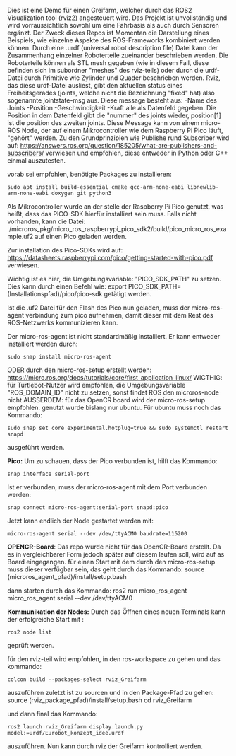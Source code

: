 Dies ist eine Demo für einen Greifarm, welcher durch das ROS2 Visualization tool (rviz2)
angesteuert wird.
Das Projekt ist unvollständig und wird vorraussichtlich sowohl um eine Fahrbasis als auch durch Sensoren ergänzt. 
Der Zweck dieses Repos ist Momentan die Darstellung eines Beispiels, wie einzelne Aspekte des ROS-Frameworks kombiniert werden können.
Durch eine .urdf (universal robot description file) Datei kann der Zusammenhang einzelner Roboterteile zueinander beschrieben werden. 
Die Roboterteile können als STL mesh gegeben (wie in diesem Fall, diese befinden sich im subordner "meshes" des rviz-teils) oder durch die urdf-Datei durch Primitive wie Zylinder und Quader beschrieben werden.
Rviz, das diese urdf-Datei ausliest, gibt den aktuellen status eines Freiheitsgerades (joints, welche nicht die Bezeichnung "fixed" hat) also sogenannte 
jointstate-msg aus.
Diese message besteht aus:
	-Name des Joints
	-Position
	-Geschwindigkeit
	-Kraft
alle als Datenfeld gegeben. Die Position in dem Datenfeld gibt die "nummer" des joints wieder, position[1] ist die position des zweiten joints.
Diese Message kann von einem micro-ROS Node, der auf einem Mikrocontroller wie dem Raspberry Pi Pico läuft, "gehört" werden.
Zu den Grundprinzipien wie Publishe rund Subscriber wird auf:
https://answers.ros.org/question/185205/what-are-publishers-and-subscribers/
verwiesen und empfohlen, diese entweder in Python oder C++ einmal auszutesten.

vorab sei empfohlen, benötigte Packages zu installieren:

    sudo apt install build-essential cmake gcc-arm-none-eabi libnewlib-arm-none-eabi doxygen git python3


Als Mikrocontroller wurde an der stelle der Raspberry Pi Pico genutzt, was heißt, dass das PICO-SDK hierfür installiert sein muss. Falls nicht vorhanden, kann die Datei:
./microros_pkg/micro_ros_raspberrypi_pico_sdk2/build/pico_micro_ros_example.uf2 
auf einen Pico geladen werden.

Zur installation des Pico-SDKs wird auf: 
https://datasheets.raspberrypi.com/pico/getting-started-with-pico.pdf 
verwiesen.

Wichtig ist es hier, die Umgebungsvariable:
"PICO_SDK_PATH"
zu setzen.
Dies kann durch einen Befehl wie: 
    export PICO_SDK_PATH=(Installationspfad)/pico/pico-sdk
getätigt werden.

Ist die .uf2 Datei für den Flash des Pico nun geladen, muss der micro-ros-agent verbindung zum pico aufnehmen, damit dieser mit dem Rest des ROS-Netzwerks
kommunizieren kann.

Der micro-ros-agent ist nicht standardmäßig installiert. Er kann entweder installiert werden durch: 

    sudo snap install micro-ros-agent

ODER durch den micro-ros-setup erstellt werden:
https://micro.ros.org/docs/tutorials/core/first_application_linux/
WICTHIG: für Turtlebot-Nutzer wird empfohlen, die Umgebungsvariable "ROS_DOMAIN_ID" nicht zu setzen, sonst findet ROS den microros-node nicht
AUSSERDEM: für das OpenCR board wird der micro-ros-setup empfohlen. 
genutzt wurde bislang nur ubuntu. Für ubuntu muss noch das Kommando:

    sudo snap set core experimental.hotplug=true && sudo systemctl restart snapd

ausgeführt werden. 

**Pico:**
Um zu schauen, dass der Pico verbunden ist, hilft das Kommando:

    snap interface serial-port

Ist er verbunden, muss der micro-ros-agent mit dem Port verbunden werden:

    snap connect micro-ros-agent:serial-port snapd:pico

Jetzt kann endlich der Node gestartet werden mit:

    micro-ros-agent serial --dev /dev/ttyACM0 baudrate=115200
    
**OPENCR-Board**:
Das repo wurde nicht für das OpenCR-Board erstellt. Da es in vergleichbarer Form jedoch später auf diesem laufen soll, wird auf as Board eingegangen.
für einen Start mit dem durch den micro-ros-setup muss dieser verfügbar sein, das geht durch das Kommando:
    source (microros_agent_pfad)/install/setup.bash

dann starten durch das Kommando:
    ros2 run micro_ros_agent micro_ros_agent serial --dev /dev/ttyACM0

**Kommunikation der Nodes:**
Durch das Öffnen eines neuen Terminals kann der erfolgreiche Start mit :

    ros2 node list

geprüft werden.

für den rviz-teil wird empfohlen, in den ros-workspace zu gehen und das kommando:

    colcon build --packages-select rviz_Greifarm

auszuführen
zuletzt ist zu sourcen und in den Package-Pfad zu gehen:
    source (rviz_package_pfad)/install/setup.bash
    cd rviz_Greifarm 
    
und dann final das Kommando:

    ros2 launch rviz_Greifarm display.launch.py model:=urdf/Eurobot_konzept_idee.urdf

auszuführen.  Nun kann durch rviz der Greifarm kontrolliert werden.

